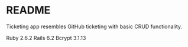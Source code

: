 # README

Ticketing app resembles GitHub ticketing with basic CRUD functionality.

Ruby 2.6.2
Rails 6.2
Bcrypt 3.1.13
